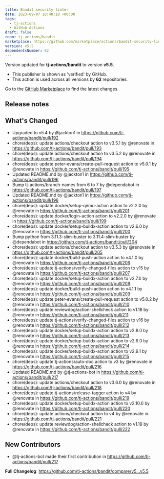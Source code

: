 ```yaml
---
title: Bandit security linter
date: 2023-09-07 18:40:18 +00:00
tags:
  - tj-actions
  - GitHub Actions
draft: false
repo: tj-actions/bandit
marketplace: https://github.com/marketplace/actions/bandit-security-linter
version: v5.5
dependentsNumber: 62
---
```



Version updated for **tj-actions/bandit** to version **v5.5**.
- This publisher is shown as 'verified' by GitHub.
- This action is used across all versions by **62** repositories.

Go to the [GitHub Marketplace](https://github.com/marketplace/actions/bandit-security-linter) to find the latest changes.

## Release notes

## What's Changed
* Upgraded to v5.4 by @jackton1 in https://github.com/tj-actions/bandit/pull/192
* chore(deps): update actions/checkout action to v3.5.1 by @renovate in https://github.com/tj-actions/bandit/pull/193
* chore(deps): update actions/checkout action to v3.5.2 by @renovate in https://github.com/tj-actions/bandit/pull/194
* chore(deps): update peter-evans/create-pull-request action to v5.0.1 by @renovate in https://github.com/tj-actions/bandit/pull/195
* Updated README.md by @jackton1 in https://github.com/tj-actions/bandit/pull/196
* Bump tj-actions/branch-names from 6 to 7 by @dependabot in https://github.com/tj-actions/bandit/pull/197
* Updated README.md by @jackton1 in https://github.com/tj-actions/bandit/pull/198
* chore(deps): update docker/setup-qemu-action action to v2.2.0 by @renovate in https://github.com/tj-actions/bandit/pull/201
* chore(deps): update docker/login-action action to v2.2.0 by @renovate in https://github.com/tj-actions/bandit/pull/199
* chore(deps): update docker/setup-buildx-action action to v2.6.0 by @renovate in https://github.com/tj-actions/bandit/pull/200
* Bump python from 3.11.3-slim-buster to 3.11.4-slim-buster by @dependabot in https://github.com/tj-actions/bandit/pull/204
* chore(deps): update actions/checkout action to v3.5.3 by @renovate in https://github.com/tj-actions/bandit/pull/205
* chore(deps): update docker/build-push-action action to v4.1.0 by @renovate in https://github.com/tj-actions/bandit/pull/206
* chore(deps): update tj-actions/verify-changed-files action to v15 by @renovate in https://github.com/tj-actions/bandit/pull/207
* chore(deps): update docker/setup-buildx-action action to v2.7.0 by @renovate in https://github.com/tj-actions/bandit/pull/208
* chore(deps): update docker/build-push-action action to v4.1.1 by @renovate in https://github.com/tj-actions/bandit/pull/209
* chore(deps): update peter-evans/create-pull-request action to v5.0.2 by @renovate in https://github.com/tj-actions/bandit/pull/210
* chore(deps): update reviewdog/action-shellcheck action to v1.18 by @renovate in https://github.com/tj-actions/bandit/pull/211
* chore(deps): update tj-actions/verify-changed-files action to v16 by @renovate in https://github.com/tj-actions/bandit/pull/212
* chore(deps): update docker/setup-buildx-action action to v2.8.0 by @renovate in https://github.com/tj-actions/bandit/pull/213
* chore(deps): update docker/setup-buildx-action action to v2.9.0 by @renovate in https://github.com/tj-actions/bandit/pull/214
* chore(deps): update docker/setup-buildx-action action to v2.9.1 by @renovate in https://github.com/tj-actions/bandit/pull/215
* chore(deps): update tj-actions/auto-doc action to v3 by @renovate in https://github.com/tj-actions/bandit/pull/216
* Updated README.md by @tj-actions-bot in https://github.com/tj-actions/bandit/pull/217
* chore(deps): update actions/checkout action to v3.6.0 by @renovate in https://github.com/tj-actions/bandit/pull/218
* chore(deps): update tj-actions/release-tagger action to v4 by @renovate in https://github.com/tj-actions/bandit/pull/219
* chore(deps): update docker/setup-buildx-action action to v2.10.0 by @renovate in https://github.com/tj-actions/bandit/pull/220
* chore(deps): update actions/checkout action to v4 by @renovate in https://github.com/tj-actions/bandit/pull/221
* chore(deps): update reviewdog/action-shellcheck action to v1.19 by @renovate in https://github.com/tj-actions/bandit/pull/222

## New Contributors
* @tj-actions-bot made their first contribution in https://github.com/tj-actions/bandit/pull/217

**Full Changelog**: https://github.com/tj-actions/bandit/compare/v5...v5.5
